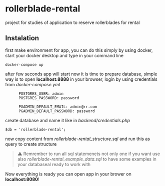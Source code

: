 # rollerblade-rental

project for studies of application to reserve rollerblades for rental

## Instalation

first make environment for app, you can do this simply by using docker, start your docker desktop and type in your command line

```
docker-compose up
```

after few seconds app will start
now it is time to prepare database, simple way is to open **localhost:8888** in your browser, login by using credentials from _docker-compose.yml_

```
      POSTGRES_USER: admin
      POSTGRES_PASSWORD: password

      PGADMIN_DEFAULT_EMAIL: admin@rr.com
      PGADMIN_DEFAULT_PASSWORD: password
```

create database and name it like in _backend/credentials.php_

```
$db = 'rollerblade-rental';
```

now copy content from _rollerblade-rental_structure.sql_ and run this as query to create structure

> ⚠️ Remrember to run all sql statemenets not only one
> if you want use also _rollerblade-rental_example_data.sql_ to have some examples in your databaseal ready to work with

Now everything is ready you can open app in your brower on **localhost:8080**!

